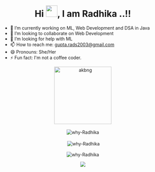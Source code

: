 <h1 align="center">Hi <img src="https://raw.githubusercontent.com/MartinHeinz/MartinHeinz/master/wave.gif" height="36px">, I am Radhika ..!!</h1>
<!--
**why-Radhika/why-Radhika** is a ✨ _special_ ✨ repository because its `README.md` (this file) appears on your GitHub profile. -->

- 🔭 I’m currently working on ML, Web Development and DSA in Java
- 👯 I’m looking to collaborate on Web Development
- 🤔 I’m looking for help with ML
- 📫 How to reach me: gupta.rads2003@gmail.com
- 😄 Pronouns: She/Her
- ⚡ Fun fact: I'm not a coffee coder.

</p>
<div align="center"><img height="180em" src="https://github-profile-summary-cards.vercel.app/api/cards/profile-details?username=why-Radhika&theme=dracula" alt="akbng" align = "center"/></div>
<br>
<div align="center"><img align="center" src="https://github-readme-stats.vercel.app/api/top-langs?username=why-Radhika&show_icons=true&locale=en&layout=compact" alt="why-Radhika" /></div>
<br>
<div align="center">&nbsp;<img align="center" src="https://github-readme-stats.vercel.app/api?username=why-Radhika&show_icons=true&locale=en" alt="why-Radhika" /></div>
<br/>  
<div align="center">
    <img align="center" src="https://github-readme-streak-stats.herokuapp.com/?user=why-Radhika&" alt="why-Radhika" />
  
![](https://komarev.com/ghpvc/?username=why-Radhika&color=orange)
